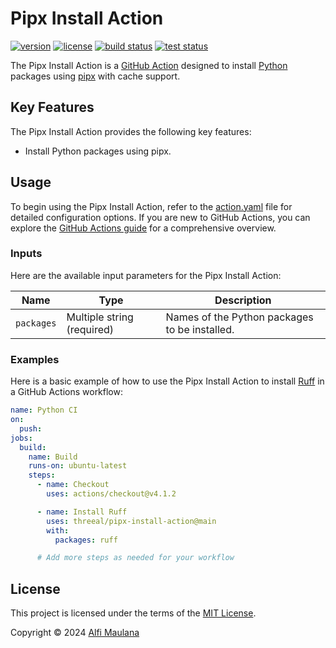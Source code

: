 # Pipx Install Action

[![version](https://img.shields.io/github/v/release/threeal/pipx-install-action?style=flat-square)](https://github.com/threeal/pipx-install-action/releases)
[![license](https://img.shields.io/github/license/threeal/pipx-install-action?style=flat-square)](./LICENSE)
[![build status](https://img.shields.io/github/actions/workflow/status/threeal/pipx-install-action/build.yaml?branch=main&label=build&style=flat-square)](https://github.com/threeal/pipx-install-action/actions/workflows/build.yaml)
[![test status](https://img.shields.io/github/actions/workflow/status/threeal/pipx-install-action/test.yaml?branch=main&label=test&style=flat-square)](https://github.com/threeal/pipx-install-action/actions/workflows/test.yaml)

The Pipx Install Action is a [GitHub Action](https://github.com/features/actions) designed to install [Python](https://www.python.org/) packages using [pipx](https://pipx.pypa.io/stable/) with cache support.

## Key Features

The Pipx Install Action provides the following key features:

- Install Python packages using pipx.

## Usage

To begin using the Pipx Install Action, refer to the [action.yaml](./action.yaml) file for detailed configuration options.
If you are new to GitHub Actions, you can explore the [GitHub Actions guide](https://docs.github.com/en/actions/learn-github-actions/understanding-github-actions) for a comprehensive overview.

### Inputs

Here are the available input parameters for the Pipx Install Action:

| Name       | Type                       | Description                                   |
| ---------- | -------------------------- | --------------------------------------------- |
| `packages` | Multiple string (required) | Names of the Python packages to be installed. |

### Examples

Here is a basic example of how to use the Pipx Install Action to install [Ruff](https://docs.astral.sh/ruff/) in a GitHub Actions workflow:

```yaml
name: Python CI
on:
  push:
jobs:
  build:
    name: Build
    runs-on: ubuntu-latest
    steps:
      - name: Checkout
        uses: actions/checkout@v4.1.2

      - name: Install Ruff
        uses: threeal/pipx-install-action@main
        with:
          packages: ruff

      # Add more steps as needed for your workflow
```

## License

This project is licensed under the terms of the [MIT License](./LICENSE).

Copyright © 2024 [Alfi Maulana](https://github.com/threeal/)
